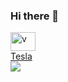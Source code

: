 ### Hi there 👋
<!DOCTYPE html>
<html lang="en">
<head>
  <meta charset="UTF-8">
  <meta name="viewport" content="width=device-width, initial-scale=1.0">

</head>
<body>
<a href="https://codeforces.com/profile/v" target="blank"><img align="center" src="https://raw.githubusercontent.com/rahuldkjain/github-profile-readme-generator/master/src/images/icons/Social/codeforces.svg" alt="v" height="30" width="40" />
  <div class="tesla-box">
    Tesla
  </div>
  <img src="https://i.pinimg.com/originals/aa/6b/8f/aa6b8ffa59a8d2cd830205ec11457706.gif)https://i.pinimg.com/originals/aa/6b/8f/aa6b8ffa59a8d2cd830205ec11457706.gif"></img>

</body>
</html>
